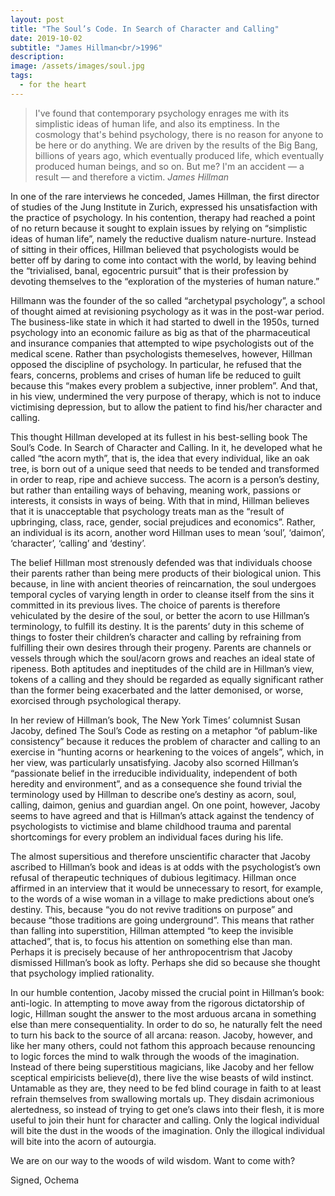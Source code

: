 ```yaml
---
layout: post
title: "The Soul’s Code. In Search of Character and Calling"
date: 2019-10-02
subtitle: "James Hillman<br/>1996"
description:
image: /assets/images/soul.jpg
tags:
  - for the heart
---
```


<blockquote>
I've found that contemporary psychology enrages me with its simplistic ideas of human life, and also its emptiness. In the cosmology that's behind psychology, there is no reason for anyone to be here or do anything. We are driven by the results of the Big Bang, billions of years ago, which eventually produced life, which eventually produced human beings, and so on. But me? I'm an accident — a result — and therefore a victim.
<cite>James Hillman</cite>
</blockquote>

In one of the rare interviews he conceded, James Hillman, the first director of studies of the Jung Institute in Zurich, expressed his unsatisfaction with the practice of psychology. In his contention, therapy had reached a point of no return because it sought to explain issues by relying on “simplistic ideas of human life”, namely the reductive dualism nature-nurture. Instead of sitting in their offices, Hillman believed that psychologists would be better off by daring to come into contact with the world, by leaving behind the “trivialised, banal, egocentric pursuit” that is their profession by devoting themselves to the “exploration of the mysteries of human nature.”

Hillmann was the founder of the so called “archetypal psychology”, a school of thought aimed at revisioning psychology as it was in the post-war period. The business-like state in which it had started to dwell in the 1950s, turned psychology into an economic failure as big as that of the pharmaceutical and insurance companies that attempted to wipe psychologists out of the medical scene. Rather than psychologists themeselves, however, Hillman opposed the discipline of psychology. In particular, he refused that the fears, concerns, problems and crises of human life be reduced to guilt because this “makes every problem a subjective, inner problem”. And that, in his view, undermined the very purpose of therapy, which is not to induce victimising depression, but to allow the patient to find his/her character and calling.

This thought Hillman developed at its fullest in his best-selling book The Soul’s Code. In Search of Character and Calling. In it, he developed what he called “the acorn myth”, that is, the idea that every individual, like an oak tree, is born out of a unique seed that needs to be tended and transformed in order to reap, ripe and achieve success. The acorn is a person’s destiny, but rather than entailing ways of behaving, meaning work, passions or interests, it consists in ways of being. With that in mind, Hillman believes that it is unacceptable that psychology treats man as the “result of upbringing, class, race, gender, social prejudices and economics”. Rather, an individual is its acorn, another word Hillman uses to mean ‘soul’, ‘daimon’, ‘character’, ‘calling’ and ‘destiny’.

The belief Hillman most strenously defended was that individuals choose their parents rather than being mere products of their biological union. This because, in line with ancient theories of reincarnation, the soul undergoes temporal cycles of varying length in order to cleanse itself from the sins it committed in its previous lives. The choice of parents is therefore vehiculated by the desire of the soul, or better the acorn to use Hillman’s terminology, to fulfill its destiny. It is the parents’ duty in this scheme of things to foster their children’s character and calling by refraining from fulfilling their own desires through their progeny. Parents are channels or vessels through which the soul/acorn grows and reaches an ideal state of ripeness. Both aptitudes and ineptitudes of the child are in Hillman’s view, tokens of a calling and they should be regarded as equally significant rather than the former being exacerbated and the latter demonised, or worse, exorcised through psychological therapy.

In her review of Hillman’s book, The New York Times’ columnist Susan Jacoby, defined The Soul’s Code as resting on a metaphor “of pablum-like consistency” because it reduces the problem of character and calling to an exercise in “hunting acorns or hearkening to the voices of angels”, which, in her view, was particularly unsatisfying. Jacoby also scorned Hillman’s “passionate belief in the irreducible individuality, independent of both heredity and environment”, and as a consequence she found trivial the terminology used by Hillman to describe one’s destiny as acorn, soul, calling, daimon, genius and guardian angel. On one point, however, Jacoby seems to have agreed and that is Hillman’s attack against the tendency of psychologists to victimise and blame childhood trauma and parental shortcomings for every problem an individual faces during his life.

The almost supersitious and therefore unscientific character that Jacoby ascribed to Hillman’s book and ideas is at odds with the psychologist’s own refusal of therapeutic techniques of dubious legitimacy. Hillman once affirmed in an interview that it would be unnecessary to resort, for example, to the words of a wise woman in a village to make predictions about one’s destiny. This, because “you do not revive traditions on purpose” and because “those traditions are going underground”. This means that rather than falling into superstition, Hillman attempted “to keep the invisible attached”, that is, to focus his attention on something else than man. Perhaps it is precisely because of her anthropocentrism that Jacoby dismissed Hillman’s book as lofty. Perhaps she did so because she thought that psychology implied rationality.

In our humble contention, Jacoby missed the crucial point in Hillman’s book: anti-logic. In attempting to move away from the rigorous dictatorship of logic, Hillman sought the answer to the most arduous arcana in something else than mere consequentiality. In order to do so, he naturally felt the need to turn his back to the source of all arcana: reason. Jacoby, however, and like her many others, could not fathom this approach because renouncing to logic forces the mind to walk through the woods of the imagination. Instead of there being superstitious magicians, like Jacoby and her fellow sceptical empiricists believe(d), there live the wise beasts of wild instinct. Untamable as they are, they need to be fed blind courage in faith to at least refrain themselves from swallowing mortals up. They disdain acrimonious alertedness, so instead of trying to get one’s claws into their flesh, it is more useful to join their hunt for character and calling. Only the logical individual will bite the dust in the woods of the imagination. Only the illogical individual will bite into the acorn of autourgia.

We are on our way to the woods of wild wisdom. Want to come with?

Signed, Ochema
